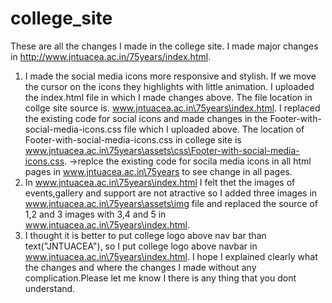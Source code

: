 # college_site
These are all the changes I made in the college site. I made major changes in http://www.jntuacea.ac.in/75years/index.html.
1) I made the social media icons more responsive and stylish. If we move the cursor on the icons they highlights with little animation.
   I uploaded the index.html file in which I made changes above.
   The file location in collge site source is.
   www.jntuacea.ac.in\75years\index.html.
   I replaced the existing code for social icons and made changes in the Footer-with-social-media-icons.css file which I uploaded above.
   The location of Footer-with-social-media-icons.css in college site is
   www.jntuacea.ac.in\75years\assets\css\Footer-with-social-media-icons.css.
  ->replce the existing code for socila media icons in all html pages in www.jntuacea.ac.in\75years to see change in all pages.
2) In www.jntuacea.ac.in\75years\index.html I felt thet the images of events,gallery and support are not atractive so I added three images in
   www.jntuacea.ac.in\75years\assets\img file and replaced the source of 1,2 and 3 images with 3,4 and 5 in www.jntuacea.ac.in\75years\index.html.
3) I thought it is better to put college logo above nav bar than text("JNTUACEA"), so I put college logo above navbar in www.jntuacea.ac.in\75years\index.html.
I hope I explained clearly what the changes and where the changes I made without any complication.Please let me know I there is any thing that you dont understand.
